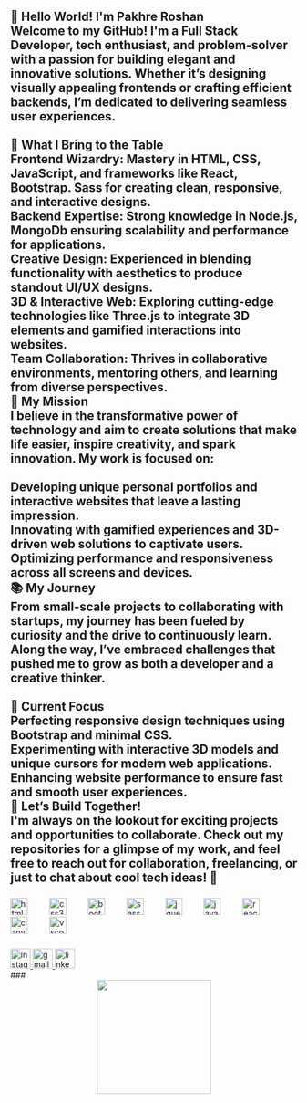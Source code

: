 <h2 align="left">👋 Hello World! I'm Pakhre Roshan<br>Welcome to my GitHub! I'm a Full Stack Developer, tech enthusiast, and problem-solver with a passion for building elegant and innovative solutions. Whether it’s designing visually appealing frontends or crafting efficient backends, I’m dedicated to delivering seamless user experiences.<br><br>🌟 What I Bring to the Table<br>Frontend Wizardry: Mastery in HTML, CSS, JavaScript, and frameworks like React, Bootstrap. Sass for creating clean, responsive, and interactive designs.<br>Backend Expertise: Strong knowledge in Node.js, MongoDb ensuring scalability and performance for applications.<br>Creative Design: Experienced in blending functionality with aesthetics to produce standout UI/UX designs.<br>3D & Interactive Web: Exploring cutting-edge technologies like Three.js to integrate 3D elements and gamified interactions into websites.<br>Team Collaboration: Thrives in collaborative environments, mentoring others, and learning from diverse perspectives.<br>🚀 My Mission<br>I believe in the transformative power of technology and aim to create solutions that make life easier, inspire creativity, and spark innovation. My work is focused on:<br><br>Developing unique personal portfolios and interactive websites that leave a lasting impression.<br>Innovating with gamified experiences and 3D-driven web solutions to captivate users.<br>Optimizing performance and responsiveness across all screens and devices.<br>📚 My Journey<br>From small-scale projects to collaborating with startups, my journey has been fueled by curiosity and the drive to continuously learn. Along the way, I’ve embraced challenges that pushed me to grow as both a developer and a creative thinker.<br><br>🎯 Current Focus<br>Perfecting responsive design techniques using Bootstrap and minimal CSS.<br>Experimenting with interactive 3D models and unique cursors for modern web applications.<br>Enhancing website performance to ensure fast and smooth user experiences.<br>🤝 Let’s Build Together!<br>I'm always on the lookout for exciting projects and opportunities to collaborate. Check out my repositories for a glimpse of my work, and feel free to reach out for collaboration, freelancing, or just to chat about cool tech ideas! 🚀</h2>

###

<div align="left">
  <img src="https://cdn.jsdelivr.net/gh/devicons/devicon/icons/html5/html5-original.svg" height="30" alt="html5 logo"  />
  <img width="30" />
  <img src="https://cdn.jsdelivr.net/gh/devicons/devicon/icons/css3/css3-original.svg" height="30" alt="css3 logo"  />
  <img width="30" />
  <img src="https://cdn.jsdelivr.net/gh/devicons/devicon/icons/bootstrap/bootstrap-original.svg" height="30" alt="bootstrap logo"  />
  <img width="30" />
  <img src="https://cdn.jsdelivr.net/gh/devicons/devicon/icons/sass/sass-original.svg" height="30" alt="sass logo"  />
  <img width="30" />
  <img src="https://cdn.jsdelivr.net/gh/devicons/devicon/icons/jquery/jquery-original.svg" height="30" alt="jquery logo"  />
  <img width="30" />
  <img src="https://cdn.jsdelivr.net/gh/devicons/devicon/icons/javascript/javascript-original.svg" height="30" alt="javascript logo"  />
  <img width="30" />
  <img src="https://cdn.jsdelivr.net/gh/devicons/devicon/icons/react/react-original.svg" height="30" alt="react logo"  />
  <img width="30" />
  <img src="https://cdn.jsdelivr.net/gh/devicons/devicon/icons/canva/canva-original.svg" height="30" alt="canva logo"  />
  <img width="30" />
  <img src="https://cdn.jsdelivr.net/gh/devicons/devicon/icons/vscode/vscode-original.svg" height="30" alt="vscode logo"  />
</div>

###

<div align="left">
  <a href="https://www.instagram.com/roshan__xi/">
    <img src="https://img.shields.io/static/v1?message=Instagram&logo=instagram&label=&color=E4405F&logoColor=white&labelColor=&style=for-the-badge" height="35" alt="instagram logo" />
  </a>
  <a href="mailto:pakhreroshan@gmail.com">
    <img src="https://img.shields.io/static/v1?message=Gmail&logo=gmail&label=&color=D14836&logoColor=white&labelColor=&style=for-the-badge" height="35" alt="gmail logo" />
  </a>
  <a href="https://www.linkedin.com/in/roshan-pakhre/">
    <img src="https://img.shields.io/static/v1?message=LinkedIn&logo=linkedin&label=&color=0077B5&logoColor=white&labelColor=&style=for-the-badge" height="35" alt="linkedin logo" />
  </a>
</div>
###

<div align="center">
  <img height="200" src="https://media3.giphy.com/media/v1.Y2lkPTc5MGI3NjExcWEzejJ6eWZwamlieHI4aGpqaGk2bnlyanNuazlsa3dlNnc2dTNscyZlcD12MV9naWZzX3NlYXJjaCZjdD1n/bGgsc5mWoryfgKBx1u/giphy.webp"  />
</div>

